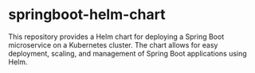 # springboot-helm-chart
This repository provides a Helm chart for deploying a Spring Boot microservice on a Kubernetes cluster. The chart allows for easy deployment, scaling, and management of Spring Boot applications using Helm.

